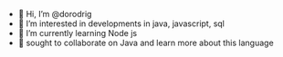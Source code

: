 - 👋 Hi, I’m @dorodrig
- 👀 I’m interested in developments in java, javascript, sql
- 🌱 I’m currently learning Node js
- 💞️ sought to collaborate on Java and learn more about this language


<!---
dorodrig/dorodrig is a ✨ special ✨ repository because its `README.md` (this file) appears on your GitHub profile.
You can click the Preview link to take a look at your changes.
--->
